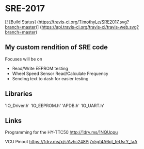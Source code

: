 # SRE-2017

[! [Build Status] (https://travis-ci.org/TimothyLe/SRE2017.svg?branch=master)] (https://api.travis-ci.org/travis-ci/travis-web.svg?branch=master)

## My custom rendition of SRE code
Focuses will be on
* Read/Write EEPROM testing
* Wheel Speed Sensor Read/Calculate Frequency
* Sending text to dash for easier testing

## Libraries
'IO_Driver.h'
'IO_EEPROM.h'
'APDB.h'
'IO_UART.h'

## Links
Programming for the HY-TTC50
http://1drv.ms/1NQUppu

VCU Pinout
https://1drv.ms/x/s!Avhc248Pj7v5gt4A6qt_feUsrY_taA
